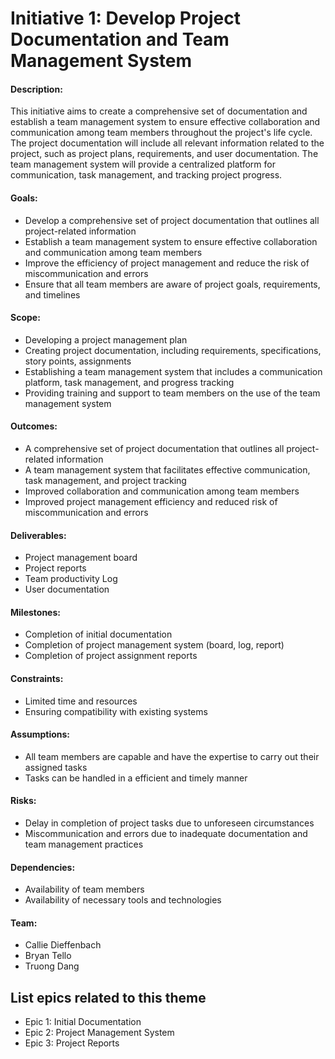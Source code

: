 # Initiative 1: Develop Project Documentation and Team Management System

#### Description: 
This initiative aims to create a comprehensive set of documentation and establish a team management system to ensure effective collaboration and communication among team members throughout the project's life cycle. The project documentation will include all relevant information related to the project, such as project plans, requirements, and user documentation. The team management system will provide a centralized platform for communication, task management, and tracking project progress.

#### Goals:
- Develop a comprehensive set of project documentation that outlines all project-related information
- Establish a team management system to ensure effective collaboration and communication among team members
- Improve the efficiency of project management and reduce the risk of miscommunication and errors
- Ensure that all team members are aware of project goals, requirements, and timelines

#### Scope: 
- Developing a project management plan
- Creating project documentation, including requirements, specifications, story points, assignments
- Establishing a team management system that includes a communication platform, task management, and progress tracking
- Providing training and support to team members on the use of the team management system

#### Outcomes:
- A comprehensive set of project documentation that outlines all project-related information
- A team management system that facilitates effective communication, task management, and project tracking
- Improved collaboration and communication among team members
- Improved project management efficiency and reduced risk of miscommunication and errors

#### Deliverables: 
- Project management board
- Project reports
- Team productivity Log
- User documentation

#### Milestones:
- Completion of initial documentation 
- Completion of project management system (board, log, report)
- Completion of project assignment reports

#### Constraints:
- Limited time and resources
- Ensuring compatibility with existing systems

#### Assumptions:
- All team members are capable and have the expertise to carry out their assigned tasks 
- Tasks can be handled in a efficient and timely manner

#### Risks:
- Delay in completion of project tasks due to unforeseen circumstances
- Miscommunication and errors due to inadequate documentation and team management practices

#### Dependencies:
- Availability of team members 
- Availability of necessary tools and technologies

#### Team: 
- Callie Dieffenbach
- Bryan Tello
- Truong Dang

## List epics related to this theme
- Epic 1: Initial Documentation
- Epic 2: Project Management System
- Epic 3: Project Reports
